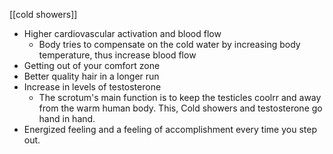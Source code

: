 [[cold showers]]
* Higher cardiovascular activation and blood flow
    * Body tries to compensate on the cold water by increasing body temperature, thus increase blood flow
* Getting out of your comfort zone
* Better quality hair in a longer run
* Increase in levels of testosterone
    * The scrotum's main function is to keep the testicles coolrr and away from the warm human body. This, Cold showers and testosterone go hand in hand.
* Energized feeling and a feeling of accomplishment every time you step out.
